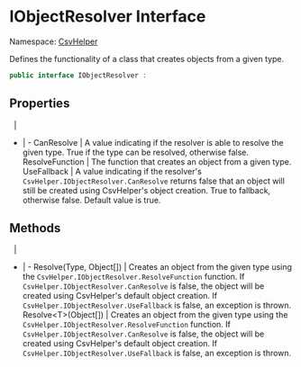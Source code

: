 # IObjectResolver Interface

Namespace: [CsvHelper](/api/CsvHelper)

Defines the functionality of a class that creates objects from a given type.

```cs
public interface IObjectResolver : 
```

## Properties
&nbsp; | &nbsp;
- | -
CanResolve | A value indicating if the resolver is able to resolve the given type. True if the type can be resolved, otherwise false.
ResolveFunction | The function that creates an object from a given type.
UseFallback | A value indicating if the resolver's ``CsvHelper.IObjectResolver.CanResolve`` returns false that an object will still be created using CsvHelper's object creation. True to fallback, otherwise false. Default value is true.

## Methods
&nbsp; | &nbsp;
- | -
Resolve(Type, Object[]) | Creates an object from the given type using the ``CsvHelper.IObjectResolver.ResolveFunction`` function. If ``CsvHelper.IObjectResolver.CanResolve`` is false, the object will be created using CsvHelper's default object creation. If ``CsvHelper.IObjectResolver.UseFallback`` is false, an exception is thrown.
Resolve&lt;T&gt;(Object[]) | Creates an object from the given type using the ``CsvHelper.IObjectResolver.ResolveFunction`` function. If ``CsvHelper.IObjectResolver.CanResolve`` is false, the object will be created using CsvHelper's default object creation. If ``CsvHelper.IObjectResolver.UseFallback`` is false, an exception is thrown.
